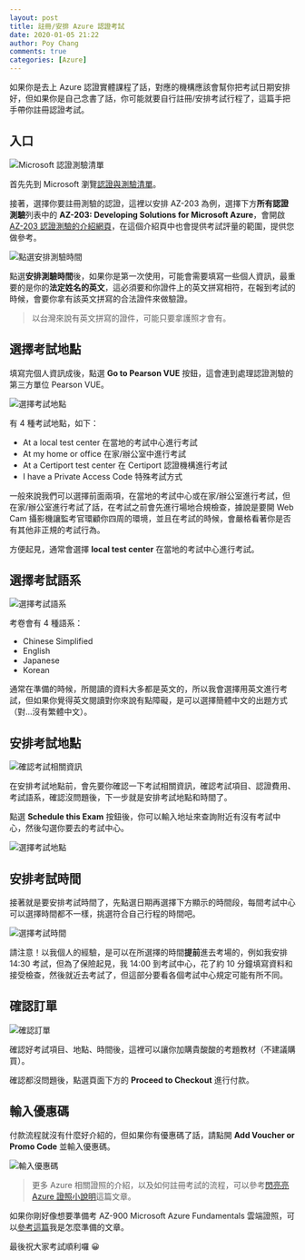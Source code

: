 ```yaml
---
layout: post
title: 註冊/安排 Azure 認證考試
date: 2020-01-05 21:22
author: Poy Chang
comments: true
categories: [Azure]
---
```


如果你是去上 Azure 認證實體課程了話，對應的機構應該會幫你把考試日期安排好，但如果你是自己念書了話，你可能就要自行註冊/安排考試行程了，這篇手把手帶你註冊認證考試。

## 入口

![Microsoft 認證測驗清單](https://i.imgur.com/3MjUDXC.png)

首先先到 Microsoft 瀏覽[認證與測驗清單](https://docs.microsoft.com/en-us/learn/certifications/browse/)。

接著，選擇你要註冊測驗的認證，這裡以安排 AZ-203 為例，選擇下方**所有認證測驗**列表中的 **AZ-203: Developing Solutions for Microsoft Azure**，會開啟[AZ-203 認證測驗的介紹網頁](https://www.microsoft.com/zh-tw/learning/exam-az-203.aspx)，在這個介紹頁中也會提供考試評量的範圍，提供您做參考。

![點選安排測驗時間](https://i.imgur.com/E07QIYl.png)

點選**安排測驗時間**後，如果你是第一次使用，可能會需要填寫一些個人資訊，最重要的是你的**法定姓名的英文**，這必須要和你證件上的英文拼寫相符，在報到考試的時候，會要你拿有該英文拼寫的合法證件來做驗證。

>以台灣來說有英文拼寫的證件，可能只要拿護照才會有。

## 選擇考試地點

填寫完個人資訊成後，點選 **Go to Pearson VUE** 按鈕，這會連到處理認證測驗的第三方單位 Pearson VUE。

![選擇考試地點](https://i.imgur.com/GD6M7kT.png)

有 4 種考試地點，如下：

- At a local test center 在當地的考試中心進行考試
- At my home or office 在家/辦公室中進行考試
- At a Certiport test center 在 Certiport 認證機構進行考試
- I have a Private Access Code 特殊考試方式

一般來說我們可以選擇前面兩項，在當地的考試中心或在家/辦公室進行考試，但在家/辦公室進行考試了話，在考試之前會先進行場地合規檢查，據說是要開 Web Cam 攝影機讓監考官環顧你四周的環境，並且在考試的時候，會嚴格看著你是否有其他非正規的考試行為。

方便起見，通常會選擇 **local test center** 在當地的考試中心進行考試。

## 選擇考試語系

![選擇考試語系](https://i.imgur.com/GY4XhQ7.png)

考卷會有 4 種語系：

- Chinese Simplified
- English
- Japanese
- Korean

通常在準備的時候，所閱讀的資料大多都是英文的，所以我會選擇用英文進行考試，但如果你覺得英文閱讀對你來說有點障礙，是可以選擇簡體中文的出題方式（對...沒有繁體中文）。

## 安排考試地點

![確認考試相關資訊](https://i.imgur.com/yn0M2xu.png)

在安排考試地點前，會先要你確認一下考試相關資訊，確認考試項目、認證費用、考試語系，確認沒問題後，下一步就是安排考試地點和時間了。

點選 **Schedule this Exam** 按鈕後，你可以輸入地址來查詢附近有沒有考試中心，然後勾選你要去的考試中心。

![選擇考試地點](https://i.imgur.com/uR8AlMC.png)

## 安排考試時間

接著就是要安排考試時間了，先點選日期再選擇下方顯示的時間段，每間考試中心可以選擇時間都不一樣，挑選符合自己行程的時間吧。

![選擇考試時間](https://i.imgur.com/SsiBcuc.png)

請注意！以我個人的經驗，是可以在所選擇的時間**提前**進去考場的，例如我安排 14:30 考試，但為了保險起見，我 14:00 到考試中心，花了約 10 分鐘填寫資料和接受檢查，然後就近去考試了，但這部分要看各個考試中心規定可能有所不同。

## 確認訂單

![確認訂單](https://i.imgur.com/JxYHi95.png)

確認好考試項目、地點、時間後，這裡可以讓你加購貴酸酸的考題教材（不建議購買）。

確認都沒問題後，點選頁面下方的 **Proceed to Checkout** 進行付款。

## 輸入優惠碼

付款流程就沒有什麼好介紹的，但如果你有優惠碼了話，請點開 **Add Voucher or Promo Code** 並輸入優惠碼。

![輸入優惠碼](https://i.imgur.com/dnlvlpW.png)

>更多 Azure 相關證照的介紹，以及如何註冊考試的流程，可以參考[閃亮亮 Azure 證照小說明](https://medium.com/@stfk1105/%E9%96%83%E4%BA%AE%E4%BA%AE%E9%9B%B2%E7%AB%AF%E8%AA%8D%E8%AD%89%E5%B0%8F%E8%AA%AA%E6%98%8E-a559a70e017f)這篇文章。

如果你剛好像想要準備考 AZ-900 Microsoft Azure Fundamentals 雲端證照，可以[參考這篇](/how-to-prepare-microsoft-az-900-exam/)我是怎麼準備的文章。

最後祝大家考試順利囉 😀
